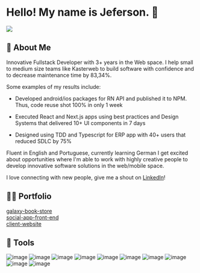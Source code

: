 # Hello! My name is Jeferson. 🧔
![](https://komarev.com/ghpvc/?username=codeLearnerrr&color=blue)

## 🚀 About Me

Innovative Fullstack Developer with 3+ years in the Web space. I help small to medium size teams like Kasterweb to build software with confidence and to decrease maintenance time by 83,34%.

Some examples of my results include:

- Developed android/ios packages for RN API and published it to NPM. Thus, code reuse shot 100% in only 1 week

- Executed React and Next.js apps using best practices and Design Systems that delivered 10+ UI components in 7 days

- Designed using TDD and Typescript for ERP app with 40+ users that reduced SDLC by 75%

Fluent in English and Portuguese, currently learning German
I get excited about opportunities where I'm able to work with highly creative people to develop innovative software solutions in the web/mobile space.

I love connecting with new people, give me a shout on [LinkedIn](https://www.linkedin.com/in/jeferson-eiji/)!

## 👨‍💻 Portfolio

[galaxy-book-store](https://github.com/codeLearnerrr/bootstrap-projects) <br>
[social-app-front-end](https://github.com/codeLearnerrr/social-app-front-end) <br>
[client-website](https://github.com/codeLearnerrr/client-website)

## 🧰 Tools 
![image](https://img.shields.io/badge/React_Native-20232A?style=for-the-badge&logo=react&logoColor=61DAFB)
![image](https://img.shields.io/badge/React-20232A?style=for-the-badge&logo=react&logoColor=61DAFB)
![image](https://img.shields.io/badge/next.js-000000?style=for-the-badge&logo=nextdotjs&logoColor=white)
![image](https://img.shields.io/badge/TypeScript-007ACC?style=for-the-badge&logo=typescript&logoColor=white)
![image](https://img.shields.io/badge/Android-3DDC84?style=for-the-badge&logo=android&logoColor=white)
![image](https://img.shields.io/badge/iOS-000000?style=for-the-badge&logo=ios&logoColor=white)
![image](https://img.shields.io/badge/Realm-39477F?style=for-the-badge&logo=realm&logoColor=white)
![image](https://img.shields.io/badge/Figma-F24E1E?style=for-the-badge&logo=figma&logoColor=white)
![image](https://img.shields.io/badge/Node.js-339933?style=for-the-badge&logo=nodedotjs&logoColor=white)
![image](https://img.shields.io/badge/Jest-C21325?style=for-the-badge&logo=jest&logoColor=white)

<!---
codeLearnerrr/codeLearnerrr is a ✨ special ✨ repository because its `README.md` (this file) appears on your GitHub profile.
You can click the Preview link to take a look at your changes.
--->
